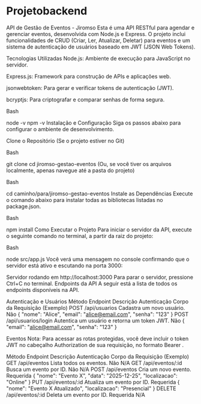 # Projetobackend
API de Gestão de Eventos - Jiromso
Esta é uma API RESTful para agendar e gerenciar eventos, desenvolvida com Node.js e Express. O projeto inclui funcionalidades de CRUD (Criar, Ler, Atualizar, Deletar) para eventos e um sistema de autenticação de usuários baseado em JWT (JSON Web Tokens).

Tecnologias Utilizadas
Node.js: Ambiente de execução para JavaScript no servidor.

Express.js: Framework para construção de APIs e aplicações web.

jsonwebtoken: Para gerar e verificar tokens de autenticação (JWT).

bcryptjs: Para criptografar e comparar senhas de forma segura.


Bash

node -v
npm -v
Instalação e Configuração
Siga os passos abaixo para configurar o ambiente de desenvolvimento.

Clone o Repositório (Se o projeto estiver no Git)

Bash

git clone <URL-do-seu-repositorio>
cd jiromso-gestao-eventos
(Ou, se você tiver os arquivos localmente, apenas navegue até a pasta do projeto)

Bash

cd caminho/para/jiromso-gestao-eventos
Instale as Dependências Execute o comando abaixo para instalar todas as bibliotecas listadas no package.json.

Bash

npm install
Como Executar o Projeto
Para iniciar o servidor da API, execute o seguinte comando no terminal, a partir da raiz do projeto:

Bash

node src/app.js
Você verá uma mensagem no console confirmando que o servidor está ativo e escutando na porta 3000:

Servidor rodando em http://localhost:3000
Para parar o servidor, pressione Ctrl+C no terminal.
Endpoints da API
A seguir está a lista de todos os endpoints disponíveis na API.

Autenticação e Usuários
Método	Endpoint	Descrição	Autenticação	Corpo da Requisição (Exemplo)
POST	/api/usuarios	Cadastra um novo usuário.	Não	{ "nome": "Alice", "email": "alice@email.com", "senha": "123" }
POST	/api/usuarios/login	Autentica um usuário e retorna um token JWT.	Não	{ "email": "alice@email.com", "senha": "123" }

Eventos
Nota: Para acessar as rotas protegidas, você deve incluir o token JWT no cabeçalho Authorization de sua requisição, no formato Bearer <seu-token-aqui>.

Método	Endpoint	Descrição	Autenticação	Corpo da Requisição (Exemplo)
GET	/api/eventos	Lista todos os eventos.	Não	N/A
GET	/api/eventos/:id	Busca um evento por ID.	Não	N/A
POST	/api/eventos	Cria um novo evento.	Requerida	{ "nome": "Evento X", "data": "2025-12-25", "localizacao": "Online" }
PUT	/api/eventos/:id	Atualiza um evento por ID.	Requerida	{ "nome": "Evento X Atualizado", "localizacao": "Presencial" }
DELETE	/api/eventos/:id	Deleta um evento por ID.	Requerida	N/A
